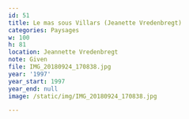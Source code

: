 ```yaml
---
id: 51
title: Le mas sous Villars (Jeanette Vredenbregt)
categories: Paysages
w: 100
h: 81
location: Jeannette Vredenbregt
note: Given
file: IMG_20180924_170838.jpg
year: '1997'
year_start: 1997
year_end: null
image: /static/img/IMG_20180924_170838.jpg

---
```

